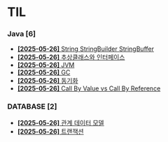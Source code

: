 # TIL
 
### Java [6]
- [**[2025-05-26]**  String StringBuilder StringBuffer](https://github.com/A-lass/TIL/blob/main/Java/String_StringBuilder_StringBuffer.md)
- [**[2025-05-26]**  추상클래스와 인터페이스](https://github.com/A-lass/TIL/blob/main/Java/추상클래스와_인터페이스.md)
- [**[2025-05-26]**  JVM](https://github.com/A-lass/TIL/blob/main/Java/JVM.md)
- [**[2025-05-26]**  GC](https://github.com/A-lass/TIL/blob/main/Java/GC.md)
- [**[2025-05-26]**  동기화](https://github.com/A-lass/TIL/blob/main/Java/동기화.md)
- [**[2025-05-26]**  Call By Value vs Call By Reference](https://github.com/A-lass/TIL/blob/main/Java/Call_By_Value_vs_Call_By_Reference.md)
### DATABASE [2]
- [**[2025-05-26]**  관계 데이터 모델](https://github.com/A-lass/TIL/blob/main/DATABASE/관계_데이터_모델.md)
- [**[2025-05-26]**  트랜잭션](https://github.com/A-lass/TIL/blob/main/DATABASE/트랜잭션.md)
